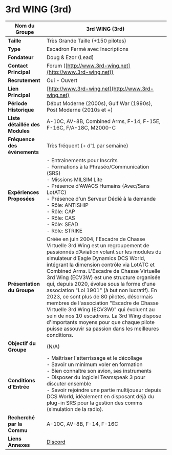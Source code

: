 # 3rd WING (3rd)

| **Nom du Groupe**       | 3rd WING (3rd)                     |
|-------------------------|-------------------------------------|
| **Taille**              | Très Grande Taille (+150 pilotes)  |
| **Type**                | Escadron Fermé avec Inscriptions   |
| **Fondateur**           | Doug & Ezor (Lead)                 |
| **Contact Principal**   | Forum ([http://www.3rd-wing.net](http://www.3rd-wing.net)) |
| **Recrutement**         | Oui - Ouvert                       |
| **Lien Principal**      | [http://www.3rd-wing.net](http://www.3rd-wing.net) |
| **Période Historique**  | Début Moderne (2000s), Gulf War (1990s), Post Moderne (2010s et +) |
| **Liste détaillée des Modules** | A-10C, AV-8B, Combined Arms, F-14, F-15E, F-16C, F/A-18C, M2000-C |
| **Fréquence des évènements** | Très fréquent (+ d'1 par semaine) |
| **Expériences Proposées** | - Entraînements pour Inscrits <br/> - Formations à la Phraséo/Communication (SRS) <br/> - Missions MILSIM Lite <br/> - Présence d'AWACS Humains (Avec/Sans LotATC) <br/> - Présence d'un Serveur Dédié à la demande <br/> - Rôle: ANTISHIP <br/> - Rôle: CAP <br/> - Rôle: CAS <br/> - Rôle: SEAD <br/> - Rôle: STRIKE |
| **Présentation du Groupe** | Créée en juin 2004, l'Escadre de Chasse Virtuelle 3rd Wing est un regroupement de passionnés d’Aviation volant sur les modules du simulateur d’Eagle Dynamics DCS World, intégrant la dimension contrôle via LotATC et Combined Arms. L'Escadre de Chasse Virtuelle 3rd Wing (ECV3W) est une structure organisée qui, depuis 2020, évolue sous la forme d'une association "Loi 1901" (à but non lucratif). En 2023, ce sont plus de 80 pilotes, désormais membres de l'association "Escadre de Chasse Virtuelle 3rd Wing (ECV3W)" qui évoluent au sein de nos 10 escadrons. La 3rd Wing dispose d'importants moyens pour que chaque pilote puisse assouvir sa passion dans les meilleures conditions. |
| **Objectif du Groupe**  | (N/A)                               |
| **Conditions d'Entrée** | - Maîtriser l'atterrissage et le décollage <br/> - Savoir un minimum voler en formation <br/> - Bien connaître son avion, ses instruments <br/> - Disposer du logiciel Teamspeak 3 pour discuter ensemble <br/> - Savoir rejoindre une partie multijoueur depuis DCS World, idéalement en disposant déjà du plug-in SRS pour la gestion des comms (simulation de la radio). |
| **Recherché par la Commu** | A-10C, AV-8B, F-14, F-16C        |
| **Liens Annexes**       | [Discord](https://discord.gg/T2avaA5) |
